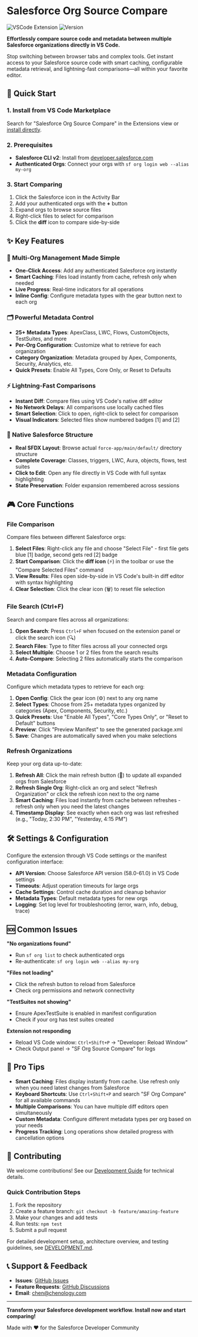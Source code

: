 # Salesforce Org Source Compare

![VSCode Extension](https://img.shields.io/badge/VSCode-Extension-blue.svg)
![Version](https://img.shields.io/badge/version-0.0.5-green.svg)

**Effortlessly compare source code and metadata between multiple Salesforce organizations directly in VS Code.**

Stop switching between browser tabs and complex tools. Get instant access to your Salesforce source code with smart caching, configurable metadata retrieval, and lightning-fast comparisons—all within your favorite editor.

## 🚀 Quick Start

### 1. Install from VS Code Marketplace
Search for "Salesforce Org Source Compare" in the Extensions view or [install directly](vscode:extension/chenology.sf-org-source-compare).

### 2. Prerequisites
- **Salesforce CLI v2**: Install from [developer.salesforce.com](https://developer.salesforce.com/tools/salesforcecli)
- **Authenticated Orgs**: Connect your orgs with `sf org login web --alias my-org`

### 3. Start Comparing
1. Click the Salesforce icon in the Activity Bar
2. Add your authenticated orgs with the **+** button
3. Expand orgs to browse source files
4. Right-click files to select for comparison
5. Click the **diff** icon to compare side-by-side

## ✨ Key Features

### 🏢 Multi-Org Management Made Simple
- **One-Click Access**: Add any authenticated Salesforce org instantly
- **Smart Caching**: Files load instantly from cache, refresh only when needed
- **Live Progress**: Real-time indicators for all operations
- **Inline Config**: Configure metadata types with the gear button next to each org

### 🗂️ Powerful Metadata Control
- **25+ Metadata Types**: ApexClass, LWC, Flows, CustomObjects, TestSuites, and more
- **Per-Org Configuration**: Customize what to retrieve for each organization
- **Category Organization**: Metadata grouped by Apex, Components, Security, Analytics, etc.
- **Quick Presets**: Enable All Types, Core Only, or Reset to Defaults

### ⚡ Lightning-Fast Comparisons
- **Instant Diff**: Compare files using VS Code's native diff editor
- **No Network Delays**: All comparisons use locally cached files
- **Smart Selection**: Click to open, right-click to select for comparison
- **Visual Indicators**: Selected files show numbered badges [1] and [2]

### 🎯 Native Salesforce Structure
- **Real SFDX Layout**: Browse actual `force-app/main/default/` directory structure
- **Complete Coverage**: Classes, triggers, LWC, Aura, objects, flows, test suites
- **Click to Edit**: Open any file directly in VS Code with full syntax highlighting
- **State Preservation**: Folder expansion remembered across sessions

## 🎮 Core Functions

### File Comparison
Compare files between different Salesforce orgs:
1. **Select Files**: Right-click any file and choose "Select File" - first file gets blue [1] badge, second gets red [2] badge
2. **Start Comparison**: Click the **diff icon** (⚡) in the toolbar or use the "Compare Selected Files" command
3. **View Results**: Files open side-by-side in VS Code's built-in diff editor with syntax highlighting
4. **Clear Selection**: Click the clear icon (🗑️) to reset file selection

### File Search (Ctrl+F)
Search and compare files across all organizations:
1. **Open Search**: Press `Ctrl+F` when focused on the extension panel or click the search icon (🔍)
2. **Search Files**: Type to filter files across all your connected orgs
3. **Select Multiple**: Choose 1 or 2 files from the search results
4. **Auto-Compare**: Selecting 2 files automatically starts the comparison

### Metadata Configuration
Configure which metadata types to retrieve for each org:
1. **Open Config**: Click the gear icon (⚙️) next to any org name
2. **Select Types**: Choose from 25+ metadata types organized by categories (Apex, Components, Security, etc.)
3. **Quick Presets**: Use "Enable All Types", "Core Types Only", or "Reset to Default" buttons
4. **Preview**: Click "Preview Manifest" to see the generated package.xml
5. **Save**: Changes are automatically saved when you make selections

### Refresh Organizations
Keep your org data up-to-date:
1. **Refresh All**: Click the main refresh button (🔄) to update all expanded orgs from Salesforce
2. **Refresh Single Org**: Right-click an org and select "Refresh Organization" or click the refresh icon next to the org name
3. **Smart Caching**: Files load instantly from cache between refreshes - refresh only when you need the latest changes
4. **Timestamp Display**: See exactly when each org was last refreshed (e.g., "Today, 2:30 PM", "Yesterday, 4:15 PM")

## 🛠️ Settings & Configuration

Configure the extension through VS Code settings or the manifest configuration interface:

- **API Version**: Choose Salesforce API version (58.0-61.0) in VS Code settings
- **Timeouts**: Adjust operation timeouts for large orgs
- **Cache Settings**: Control cache duration and cleanup behavior
- **Metadata Types**: Default metadata types for new orgs
- **Logging**: Set log level for troubleshooting (error, warn, info, debug, trace)

## 🆘 Common Issues

**"No organizations found"**
- Run `sf org list` to check authenticated orgs
- Re-authenticate: `sf org login web --alias my-org`

**"Files not loading"**
- Click the refresh button to reload from Salesforce
- Check org permissions and network connectivity

**"TestSuites not showing"**
- Ensure ApexTestSuite is enabled in manifest configuration
- Check if your org has test suites created

**Extension not responding**
- Reload VS Code window: `Ctrl+Shift+P` → "Developer: Reload Window"
- Check Output panel → "SF Org Source Compare" for logs

## 🔧 Pro Tips

- **Smart Caching**: Files display instantly from cache. Use refresh only when you need latest changes from Salesforce
- **Keyboard Shortcuts**: Use `Ctrl+Shift+P` and search "SF Org Compare" for all available commands
- **Multiple Comparisons**: You can have multiple diff editors open simultaneously
- **Custom Metadata**: Configure different metadata types per org based on your needs
- **Progress Tracking**: Long operations show detailed progress with cancellation options

## 🤝 Contributing

We welcome contributions! See our [Development Guide](DEVELOPMENT.md) for technical details.

### Quick Contribution Steps
1. Fork the repository
2. Create a feature branch: `git checkout -b feature/amazing-feature`
3. Make your changes and add tests
4. Run tests: `npm test`
5. Submit a pull request

For detailed development setup, architecture overview, and testing guidelines, see [DEVELOPMENT.md](DEVELOPMENT.md).

## 📞 Support & Feedback

- **Issues**: [GitHub Issues](https://github.com/chenchenick/sf-org-source-compare/issues)
- **Feature Requests**: [GitHub Discussions](https://github.com/chenchenick/sf-org-source-compare/discussions)
- **Email**: chen@chenology.com

---

**Transform your Salesforce development workflow. Install now and start comparing!**

Made with ❤️ for the Salesforce Developer Community